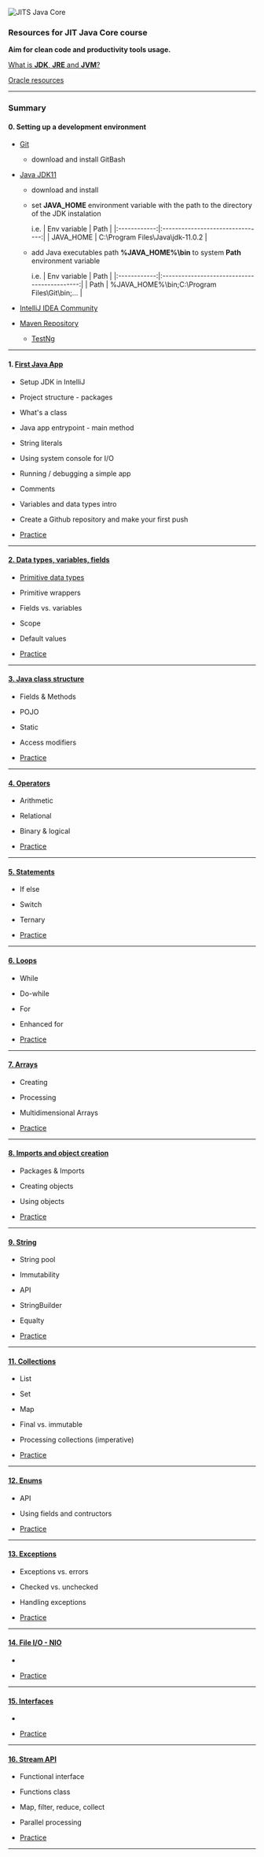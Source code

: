 ![JITS](./resources/jits_driver.png "JITS") Java Core

### Resources for **JIT Java Core** course

**Aim for clean code and productivity tools usage.**

[What is **JDK**, **JRE** and **JVM**?](./resources/jdk_jre_jvm.md)

[Oracle resources](https://www.java.com/en/)


***

### Summary

#### 0. Setting up a development environment

  - [Git](https://git-scm.com/downloads)    
  
     - download and install GitBash

  - [Java JDK11](https://www.oracle.com/java/technologies/javase-jdk11-downloads.html)
  
     - download and install 
     
     - set **JAVA_HOME** environment variable with the path to the directory of the JDK instalation
     
       i.e.
       | Env variable | Path                             |
       |:------------:|:--------------------------------:|
       | JAVA_HOME    | C:\Program Files\Java\jdk-11.0.2 |  
     
     - add Java executables path **%JAVA_HOME%\bin** to system **Path** environment variable
     
       i.e.
       | Env variable | Path                                         |
       |:------------:|:--------------------------------------------:|
       | Path         | %JAVA_HOME%\bin;C:\Program Files\Git\bin;... |          
     
  
  - [IntelliJ IDEA Community](https://www.jetbrains.com/idea/download/#section=windows)
  
  - [Maven Repository](https://mvnrepository.com/artifact/org.testng/testng)
  
     - [TestNg](https://mvnrepository.com/artifact/org.testng/testng)
  
***
  
#### 1. [First Java App](./src/course1)
 
   - Setup JDK in IntelliJ
   
   - Project structure - packages
   
   - What's a class     
   
   - Java app entrypoint - main method
   
   - String literals

   - Using system console for I/O  
   
   - Running / debugging a simple app
   
   - Comments
   
   - Variables and data types intro
   
   - Create a Github repository and make your first push
   
   - [Practice](./resources/practice/course1)
   
***
   
#### [2. Data types, variables, fields](./src/course2)
   
   - [Primitive data types](./resources/primitiveDataTypes.md)
   
   - Primitive wrappers
   
   - Fields vs. variables
   
   - Scope
   
   - Default values
   
   - [Practice](./resources/practice/course2)
   
***
   
#### [3. Java class structure](./src/course3)
   
   - Fields & Methods
   
   - POJO
   
   - Static
   
   - Access modifiers      
   
   - [Practice](./resources/practice/course3)
   
***   
   
#### [4. Operators](./src/course4)
   
   - Arithmetic
   
   - Relational
   
   - Binary & logical
   
   - [Practice](./resources/practice/course4)

***

#### [5. Statements](./src/course5)

   - If else
   
   - Switch
   
   - Ternary
   
   - [Practice](./resources/practice/course5)

****

#### [6. Loops](./src/course6)

   - While
   
   - Do-while
   
   - For
   
   - Enhanced for

   - [Practice](./resources/practice/course6)

****

#### [7. Arrays](./src/course7)

   - Creating
   
   - Processing
   
   - Multidimensional Arrays

   - [Practice](./resources/practice/course7)

****

#### [8. Imports and object creation](./src/course8)

   - Packages & Imports
   
   - Creating objects
   
   - Using objects  

   - [Practice](./resources/practice/course8)

****

#### [9. String](./src/course9)

   - String pool
   
   - Immutability

   - API
   
   - StringBuilder        
   
   - Equalty

   - [Practice](./resources/practice/course9)

****

#### [11. Collections](./src/course11)

   - List
   
   - Set
   
   - Map
   
   - Final vs. immutable
   
   - Processing collections (imperative)
   
   - [Practice](./resources/practice/course11)
      
****

#### [12. Enums](./src/course12)

   - API
   
   - Using fields and contructors
   
   - [Practice](./resources/practice/course12)
      
****

#### [13. Exceptions](./src/course13)

   - Exceptions vs. errors

   - Checked vs. unchecked
   
   - Handling exceptions
   
   - [Practice](./resources/practice/course13)
      
****

#### [14. File I/O - NIO](./src/course14)

   - 
   
   - [Practice](./resources/practice/course14)
      
****

#### [15. Interfaces](./src/course15)

   - 
   
   
   - [Practice](./resources/practice/course15)
      
****

#### [16. Stream API](./src/course16)

   - Functional interface
   
   - Functions class

   - Map, filter, reduce, collect
   
   - Parallel processing
   
   - [Practice](./resources/practice/course16)
      
****

